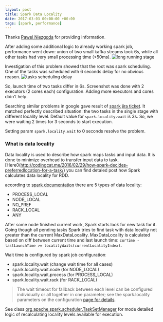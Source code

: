 ```yaml
---
layout: post
title: Spark Data Locality
date: 2017-03-03 00:00:00 +00:00
tags: [spark, performance]
---
```


Thanks [Pawel Niezgoda](https://www.linkedin.com/in/pawel-niezgoda/) for providing information. 

After adding some additional logic to already working spark job, performance went down: union of two small kafka streams took 6s, while all other tasks had very small processing time (<50ms).
![long running stage]({{site.baseurl}}/resources/2017-03-08_01.jpg)

Investigation of this problem showed that the root was spark scheduling. One of the tasks was scheduled with 6 seconds delay for no obvious reason.
![tasks scheduling delay]({{site.baseurl}}/resources/2017-03-08_02.jpg)

So, launch time of two tasks differ in 6s. Screenshot was done with 2 executors (2 cores each) configuration. Adding more executors and cores didn't help. 

Searching similar problems in google gave result of [spark jira ticket]( https://issues.apache.org/jira/browse/SPARK-4383). It matched perfectly described situation: the two tasks in the single stage with different locality level. Default value for `spark.locality.wait` is 3s. So, we were waiting 2 times for 3 seconds to start execution.

Setting param `spark.locality.wait` to 0 seconds resolve the problem.

### What is data locality
Data locality is used to describe how spark maps tasks and input data. It is done to minimize overhead to transfer input data to task. [Here0(http://codingcat.me/2016/02/29/how-spark-decides-preferredlocation-for-a-task/) you can find detaied post how Spark calculates data locality for RDD.

according to [spark documentation](http://spark.apache.org/docs/latest/tuning.html) there are 5 types of data locality:
* PROCESS_LOCAL
* NODE_LOCAL
* NO_PREF
* RACK_LOCAL
* ANY

After some node finished current work, Spark starts look for new task for it. Going though all pending tasks Spark tries to find task with data locality not greater than the current MaxDataLocality. MaxDataLocality is calculated based on diff between current time and last launch time: `curTime - lastLaunchTime >= localityWaits(currentLocalityIndex)`. 

Wait time is configured by spark job configuration:
* spark.locality.wait (change wait time for all cases)
* spark.locality.wait.node (for NODE_LOCAL)
* spark.locality.wait.process (for PROCESS_LOCAL)
* spark.locality.wait.rack (for RACK_LOCAL)

>The wait timeout for fallback between each level can be configured individually or all together in one parameter; see the spark.locality parameters on the configuration [page for details](http://spark.apache.org/docs/latest/configuration.html#scheduling).

See class [org.apache.spark.scheduler.TaskSetManager](https://github.com/apache/spark/blob/master/core/src/main/scala/org/apache/spark/scheduler/TaskSetManager.scala) for mode detailed logic of recalculating locality levels available for execution.
